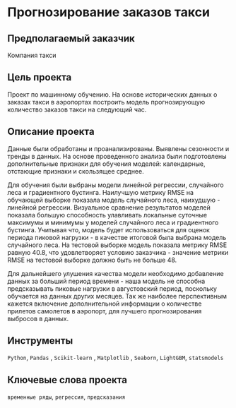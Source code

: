 # Прогнозирование заказов такси

## Предполагаемый заказчик

Компания такси

## Цель проекта

Проект по машинному обучению. На основе исторических данных о заказах такси в аэропортах построить модель прогнозирующую количество заказов такси на следующий час.  

## Описание проекта

Данные были обработаны и проанализированы. Выявлены сезонности и тренды в данных. На основе проведенного анализа были подготовлены дополнительные признаки для обучения моделей: календарные, отстающие признаки и скользящее среднее.

Для обучения были выбраны модели линейной регрессии, случайного леса и градиентного бустинга. Наилучшую метрику RMSE на обучающей выборке показала модель случайного леса, наихудшую - линейной регрессии. Визуальное сравнение результатов моделей показала большую способность улавливать локальные суточные максимумы и минимумы у моделей случайного леса и градиентного бустинга. Учитывая что, модель будет использоваться для оценок периода пиковой нагрузки - в качестве итоговой была выбрана модель случайного леса. На тестовой выборке модель показала метрику RMSE равную 40.8, что удовлетворяет условию заказчика - значение метрики RMSE на тестовой выборке должно быть не больше 48.

Для дальнейшего улушения качества модели необходимо добавление данных за больший период времени - наша модель не способна предсказывать пиковые нагрузки в августовский период, поскольку обучается на данных других месяцев. Так же наиболее перспективным кажется включение дополнительной информации о количестве прилетов самолетов в аэропорт, для лучшего прогнозирования выбросов в данных.

## Инструменты

`Python`, `Pandas` , `Scikit-learn` , `Matplotlib` , `Seaborn`, `LightGBM`, `statsmodels`

## Ключевые слова проекта

`временные ряды`, `регрессия`, `предсказания`
